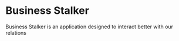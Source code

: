 # Business Stalker

Business Stalker is an application designed to interact better with our relations